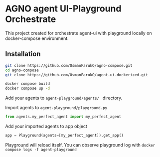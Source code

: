 
# AGNO agent UI-Playground Orchestrate

This project created for orchestrate agent-ui with playground locally on docker-compose environment.

## Installation

```bash
git clone https://github.com/OsmanFarukO/agno-compose.git
cd agno-compose
git clone https://github.com/OsmanFarukO/agent-ui-dockerized.git

docker compose build
docker compose up -d
```
Add your agents to `agent-playground/agents/ ` directory.

Import agents to `agent-playground/playground.py`
```python
from agents.my_perfect_agent import my_perfect_agent
```
Add your imported agents to app object
```python
app = Playground(agents=[my_perfect_agent]).get_app()
```
Playground will reload itself. You can observe playground log with `docker compose logs -f agent-playground`
